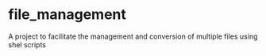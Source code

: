 # file_management
A project to facilitate the management and conversion of multiple files using shel scripts
